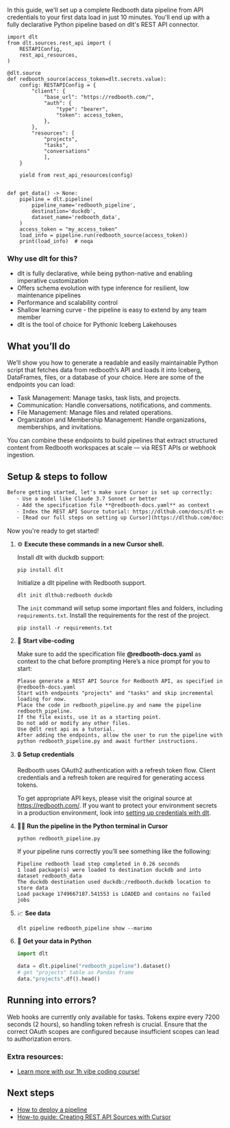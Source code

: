 In this guide, we'll set up a complete Redbooth data pipeline from API credentials to your first data load in just 10 minutes. You'll end up with a fully declarative Python pipeline based on dlt's REST API connector.

```python-outcome
import dlt
from dlt.sources.rest_api import (
    RESTAPIConfig,
    rest_api_resources,
)

@dlt.source
def redbooth_source(access_token=dlt.secrets.value):
    config: RESTAPIConfig = {
        "client": {
            "base_url": "https://redbooth.com/",
            "auth": {
                "type": "bearer",
                "token": access_token,
            },
        },
        "resources": [
            "projects",
            "tasks",
            "conversations"
            ],
    }

    yield from rest_api_resources(config)


def get_data() -> None:
    pipeline = dlt.pipeline(
        pipeline_name='redbooth_pipeline',
        destination='duckdb',
        dataset_name='redbooth_data', 
    )
    access_token = "my_access_token"
    load_info = pipeline.run(redbooth_source(access_token))
    print(load_info)  # noqa
```

### Why use dlt for this?

- dlt is fully declarative, while being python-native and enabling imperative customization
- Offers schema evolution with type inference for resilient, low maintenance pipelines
- Performance and scalability control
- Shallow learning curve - the pipeline is easy to extend by any team member
- dlt is the tool of choice for Pythonic Iceberg Lakehouses

## What you’ll do

We’ll show you how to generate a readable and easily maintainable Python script that fetches data from redbooth’s API and loads it into Iceberg, DataFrames, files, or a database of your choice. Here are some of the endpoints you can load:

- Task Management: Manage tasks, task lists, and projects.
- Communication: Handle conversations, notifications, and comments.
- File Management: Manage files and related operations.
- Organization and Membership Management: Handle organizations, memberships, and invitations.

You can combine these endpoints to build pipelines that extract structured content from Redbooth workspaces at scale — via REST APIs or webhook ingestion.

## Setup & steps to follow

```default
Before getting started, let's make sure Cursor is set up correctly:
   - Use a model like Claude 3.7 Sonnet or better
   - Add the specification file **@redbooth-docs.yaml** as context
   - Index the REST API Source tutorial: https://dlthub.com/docs/dlt-ecosystem/verified-sources/rest_api/ and add it to context as **@dlt rest api**
   - [Read our full steps on setting up Cursor](https://dlthub.com/docs/dlt-ecosystem/llm-tooling/cursor-restapi#23-configuring-cursor-with-documentation)
```

Now you're ready to get started! 

1. ⚙️ **Execute these commands in a new Cursor shell.**
    
    Install dlt with duckdb support:
    ```shell
    pip install dlt
    ```

    Initialize a dlt pipeline with Redbooth support.
    ```shell
    dlt init dlthub:redbooth duckdb
    ```

    The `init` command will setup some important files and folders, including `requirements.txt`. Install the requirements for the rest of the project.
    ```shell
    pip install -r requirements.txt
    ```
    
2. 🤠 **Start vibe-coding**
    
    Make sure to add the specification file **@redbooth-docs.yaml** as context to the chat before prompting
    Here’s a nice prompt for you to start: 
    
    ```prompt
    Please generate a REST API Source for Redbooth API, as specified in @redbooth-docs.yaml 
    Start with endpoints "projects" and "tasks" and skip incremental loading for now. 
    Place the code in redbooth_pipeline.py and name the pipeline redbooth_pipeline. 
    If the file exists, use it as a starting point. 
    Do not add or modify any other files. 
    Use @dlt rest api as a tutorial. 
    After adding the endpoints, allow the user to run the pipeline with python redbooth_pipeline.py and await further instructions.
    ```

    
3. 🔒 **Setup credentials** 
    
    Redbooth uses OAuth2 authentication with a refresh token flow. Client credentials and a refresh token are required for generating access tokens.
    
    To get appropriate API keys, please visit the original source at https://redbooth.com/.
    If you want to protect your environment secrets in a production environment, look into [setting up credentials with dlt](https://dlthub.com/docs/walkthroughs/add_credentials).
    
4. 🏃‍♀️ **Run the pipeline in the Python terminal in Cursor**
    
    ```shell
    python redbooth_pipeline.py
    ```
    
    If your pipeline runs correctly you’ll see something like the following:
    
    ```shell
    Pipeline redbooth load step completed in 0.26 seconds
    1 load package(s) were loaded to destination duckdb and into dataset redbooth_data
    The duckdb destination used duckdb:/redbooth.duckdb location to store data
    Load package 1749667187.541553 is LOADED and contains no failed jobs
    ```
    
5. 📈 **See data**
    
    ```shell
    dlt pipeline redbooth_pipeline show --marimo
    ```
    
6. 🐍 **Get your data in Python**
    
    ```python
    import dlt

   data = dlt.pipeline("redbooth_pipeline").dataset()
   # get "projects" table as Pandas frame
   data."projects".df().head()
    ```

## Running into errors?

Web hooks are currently only available for tasks. Tokens expire every 7200 seconds (2 hours), so handling token refresh is crucial. Ensure that the correct OAuth scopes are configured because insufficient scopes can lead to authorization errors.

### Extra resources:

- [Learn more with our 1h vibe coding course!](https://www.youtube.com/watch?v=GGid70rnJuM)

## Next steps

- [How to deploy a pipeline](https://dlthub.com/docs/walkthroughs/deploy-a-pipeline)
- [How-to guide: Creating REST API Sources with Cursor](https://dlthub.com/docs/dlt-ecosystem/llm-tooling/cursor-restapi)